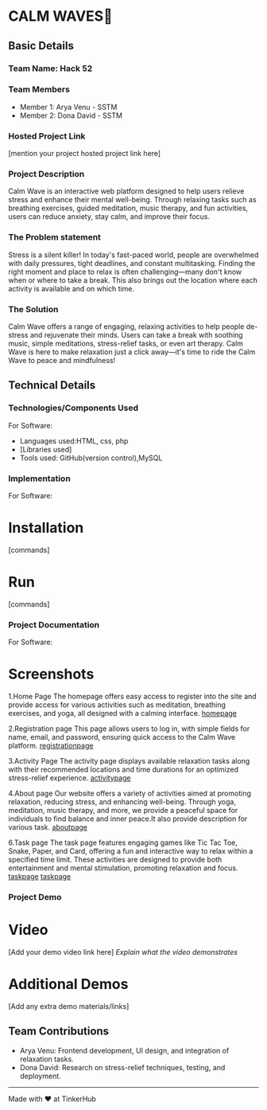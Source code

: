 # CALM WAVES🎯


## Basic Details
### Team Name: Hack 52


### Team Members
- Member 1: Arya Venu - SSTM
- Member 2: Dona David - SSTM

### Hosted Project Link
[mention your project hosted project link here]

### Project Description
Calm Wave is an interactive web platform designed to help users relieve stress and enhance their mental well-being.
Through relaxing tasks such as breathing exercises, guided meditation, music therapy, and fun activities, users can reduce anxiety, stay calm, and improve their focus.

### The Problem statement
Stress is a silent killer! In today's fast-paced world, people are overwhelmed with daily pressures, tight deadlines, and constant multitasking. 
Finding the right moment and place to relax is often challenging—many don't know when or where to take a break. 
This also brings out the location where each activity is available and on which time.

### The Solution
Calm Wave offers a range of engaging, relaxing activities to help people de-stress and rejuvenate their minds. 
Users can take a break with soothing music, simple meditations, stress-relief tasks, or even art therapy. 
Calm Wave is here to make relaxation just a click away—it's time to ride the Calm Wave to peace and mindfulness!

## Technical Details
### Technologies/Components Used
For Software:
- Languages used:HTML, css, php
- [Libraries used]
- Tools used: GitHub(version control),MySQL


### Implementation
For Software:
# Installation
[commands]

# Run
[commands]

### Project Documentation
For Software:

# Screenshots 
1.Home Page
The homepage offers easy access to register into the site and provide access for various activities such as meditation, breathing exercises, and yoga, all designed with a calming interface.
[homepage](assets/img/1.png)





2.Registration page
This page allows users to log in, with simple fields for name, email, and password, ensuring quick access to the Calm Wave platform.
[registrationpage](assets/img/3.png)


3.Activity Page
The activity page displays available relaxation tasks along with their recommended locations and time durations for an optimized stress-relief experience.
[activitypage](assets/img/2.png)



4.About page
Our website offers a variety of activities aimed at promoting relaxation, reducing stress, and enhancing well-being. Through yoga, meditation, music therapy, and more, we provide a peaceful space for individuals to find balance and inner peace.It also provide description for various task.
[aboutpage](assets/img/4.png)




6.Task page
The task page features engaging games like Tic Tac Toe, Snake, Paper, and Card, offering a fun and interactive way to relax within a specified time limit. These activities are designed to provide both entertainment and mental stimulation, promoting relaxation and focus.
[taskpage](assets/img/5.png)
[taskpage](assets/img/6.png)


### Project Demo
# Video
[Add your demo video link here]
*Explain what the video demonstrates*

# Additional Demos
[Add any extra demo materials/links]

## Team Contributions
- Arya Venu: Frontend development, UI design, and integration of relaxation tasks.
- Dona David: Research on stress-relief techniques, testing, and deployment.


---
Made with ❤️ at TinkerHub

